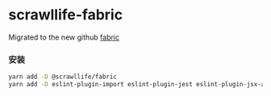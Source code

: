 # scrawllife-fabric

Migrated to the new github [fabric](https://github.com/scrawllife/scrawllife-fabric)

### 安装

```bash
yarn add -D @scrawllife/fabric
yarn add -D eslint-plugin-import eslint-plugin-jest eslint-plugin-jsx-a11y eslint-plugin-unicorn
```
